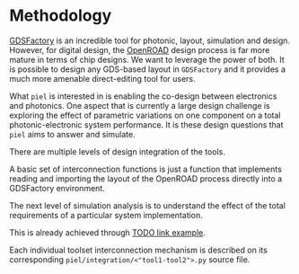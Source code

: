 # Methodology

[GDSFactory](https://github.com/gdsfactory/gdsfactory) is an incredible tool for photonic, layout, simulation and design. However, for digital design, the [OpenROAD](https://github.com/The-OpenROAD-Project) design process is far more mature in terms of chip designs. We want to leverage the power of both. It is possible to design any GDS-based layout in `GDSFactory` and it provides a much more amenable direct-editing tool for users.

What `piel` is interested in is enabling the co-design between electronics and photonics. One aspect that is currently a large design challenge is exploring the effect of parametric variations on one component on a total photonic-electronic system performance. It is these design questions that `piel` aims to answer and simulate.

There are multiple levels of design integration of the tools.

A basic set of interconnection functions is just a function that implements reading and importing the layout of the OpenROAD process directly into a GDSFactory environment.

The next level of simulation analysis is to understand the effect of the total requirements of a particular system implementation.

This is already achieved through [TODO link example]().

Each individual toolset interconnection mechanism is described on its corresponding `piel/integration/<"tool1-tool2">.py` source file.
